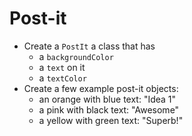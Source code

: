 # Post-it

 -  Create a `PostIt` a class that has
     -  a `backgroundColor`
     -  a `text` on it
     -  a `textColor`
 -  Create a few example post-it objects:
     -  an orange with blue text: "Idea 1"
     -  a pink with black text: "Awesome"
     -  a yellow with green text: "Superb!"
